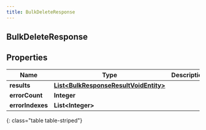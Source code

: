 ```yaml
---
title: BulkDeleteResponse
---
```


## BulkDeleteResponse

## Properties

| Name             | Type                                                                                                 | Description | Notes      |
| ---------------- | ---------------------------------------------------------------------------------------------------- | ----------- | ---------- |
| **results**      | <!----><!---->[**List&lt;BulkResponseResultVoidEntity&gt;**](BulkResponseResultVoidEntity.md)<!----> |             | [optional] |
| **errorCount**   | <!----><!---->**Integer**<!---->                                                                     |             | [optional] |
| **errorIndexes** | <!----><!---->**List&lt;Integer&gt;**<!---->                                                         |             | [optional] |

{: class="table table-striped"}
